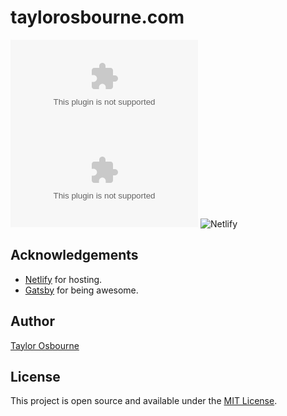 # taylorosbourne.com

[![License: MIT](https://img.shields.io/github/license/taylorosbourne/taylorosbourne.com?style=for-the-badge&color=blue)](https://taylorosbourne.com)
![Code Climate maintainability](https://img.shields.io/codeclimate/maintainability/taylorosbourne/taylorosbourne.com?color=45d298&logo=code%20climate&style=for-the-badge)
![Netlify](https://img.shields.io/netlify/0b930c0f-a22b-47cb-b4a4-5155c09b42e2?color=%2315847b&logo=netlify&style=for-the-badge)

## Acknowledgements

- [Netlify](https://www.netlify.com/) for hosting.
- [Gatsby](https://www.gatsbyjs.org/) for being awesome.

## Author

[Taylor Osbourne](https://www.taylorosbourne.com)

## License

This project is open source and available under the [MIT License](LICENSE).
